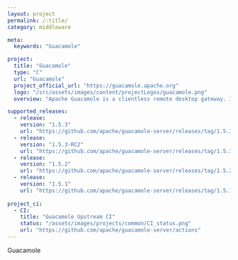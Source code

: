```yaml
---
layout: project
permalink: /:title/
category: middleware

meta:
  keywords: "Guacamole"

project:
  title: "Guacamole"
  type: "C"
  url: "Guacamole"
  project_official_url: "https://guacamole.apache.org"
  logo: "/src/assets/images/content/projectLogos/guacamole.png"
  overview: "Apache Guacamole is a clientless remote desktop gateway. It supports standard protocols like VNC, RDP, and SSH."

supported_releases:
  - release:
    version: "1.5.3"
    url: "https://github.com/apache/guacamole-server/releases/tag/1.5.3"
  - release:
    version: "1.5.3-RC2"
    url: "https://github.com/apache/guacamole-server/releases/tag/1.5.3-RC2"
  - release:
    version: "1.5.2"
    url: "https://github.com/apache/guacamole-server/releases/tag/1.5.2"
  - release:
    version: "1.5.1"
    url: "https://github.com/apache/guacamole-server/releases/tag/1.5.1"
    
project_ci:
  - CI:
    title: "Guacamole Upstream CI"
    status: "/assets/images/projects/common/CI_status.png"
    url: "https://github.com/apache/guacamole-server/actions"
---
```


<p>Guacamole</p>
